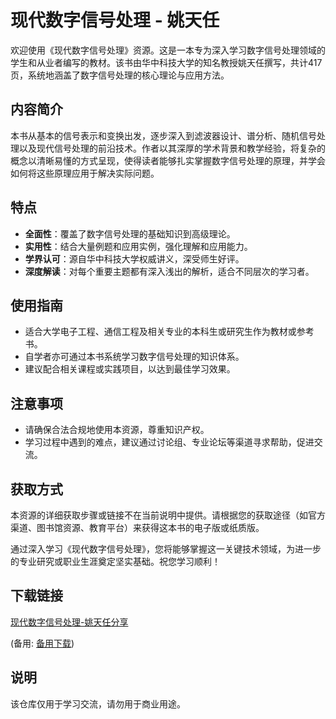 # 现代数字信号处理 - 姚天任

欢迎使用《现代数字信号处理》资源。这是一本专为深入学习数字信号处理领域的学生和从业者编写的教材。该书由华中科技大学的知名教授姚天任撰写，共计417页，系统地涵盖了数字信号处理的核心理论与应用方法。

## 内容简介

本书从基本的信号表示和变换出发，逐步深入到滤波器设计、谱分析、随机信号处理以及现代信号处理的前沿技术。作者以其深厚的学术背景和教学经验，将复杂的概念以清晰易懂的方式呈现，使得读者能够扎实掌握数字信号处理的原理，并学会如何将这些原理应用于解决实际问题。

## 特点

- **全面性**：覆盖了数字信号处理的基础知识到高级理论。
- **实用性**：结合大量例题和应用实例，强化理解和应用能力。
- **学界认可**：源自华中科技大学权威讲义，深受师生好评。
- **深度解读**：对每个重要主题都有深入浅出的解析，适合不同层次的学习者。

## 使用指南

- 适合大学电子工程、通信工程及相关专业的本科生或研究生作为教材或参考书。
- 自学者亦可通过本书系统学习数字信号处理的知识体系。
- 建议配合相关课程或实践项目，以达到最佳学习效果。

## 注意事项

- 请确保合法合规地使用本资源，尊重知识产权。
- 学习过程中遇到的难点，建议通过讨论组、专业论坛等渠道寻求帮助，促进交流。

## 获取方式

本资源的详细获取步骤或链接不在当前说明中提供。请根据您的获取途径（如官方渠道、图书馆资源、教育平台）来获得这本书的电子版或纸质版。

通过深入学习《现代数字信号处理》，您将能够掌握这一关键技术领域，为进一步的专业研究或职业生涯奠定坚实基础。祝您学习顺利！

## 下载链接
[现代数字信号处理-姚天任分享](https://pan.quark.cn/s/c0f0cd9856d8) 

(备用: [备用下载](https://pan.baidu.com/s/17i4VBHVzCGt-AO_9fjyzFQ?pwd=1234))

## 说明

该仓库仅用于学习交流，请勿用于商业用途。

